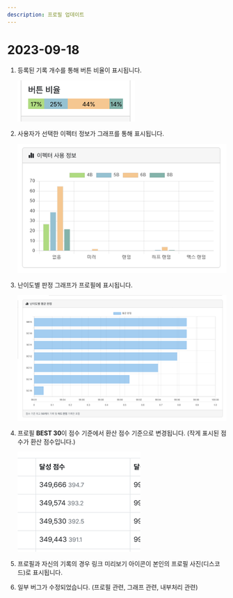 ```yaml
---
description: 프로필 업데이트
---
```


# 2023-09-18

1.  등록된 기록 개수를 통해 버튼 비율이 표시됩니다.

    ![](<../.gitbook/assets/image (6).png>)
2.  사용자가 선택한 이펙터 정보가 그래프를 통해 표시됩니다.

    ![](<../.gitbook/assets/image (7).png>)
3.  난이도별 판정 그래프가 프로필에 표시됩니다.

    ![](<../.gitbook/assets/image (8).png>)
4.  프로필 **BEST 30**이 점수 기준에서 환산 점수 기준으로 변경됩니다. (작게 표시된 점수가 환산 점수입니다.)

    ![](<../.gitbook/assets/image (17).png>)
5. 프로필과 자신의 기록의 경우 링크 미리보기 아이콘이 본인의 프로필 사진(디스코드)로 표시됩니다.
6. 일부 버그가 수정되었습니다. (프로필 관련, 그래프 관련, 내부처리 관련)
